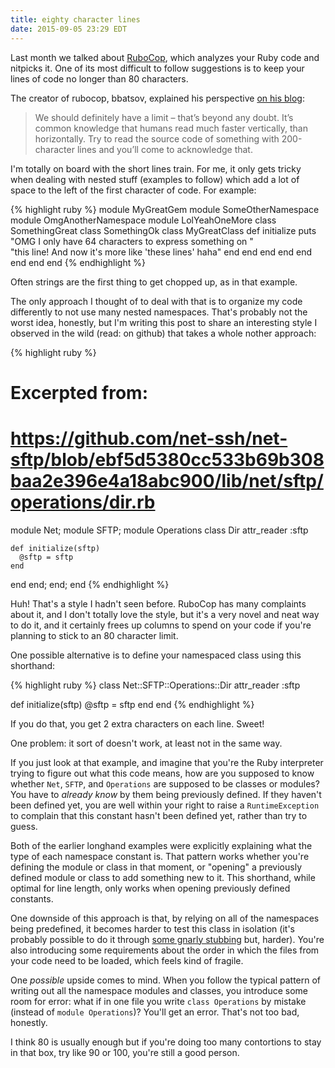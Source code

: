 ```yaml
---
title: eighty character lines
date: 2015-09-05 23:29 EDT
---
```


Last month we talked about [RuboCop][cop], which analyzes your Ruby code and
nitpicks it. One of its most difficult to follow suggestions is to keep your
lines of code no longer than 80 characters.

[cop]: {{site.baseurl}}2015/rubocop

The creator of rubocop, bbatsov, explained his perspective [on his
blog][batsov]:

[batsov]: http://batsov.com/articles/2013/06/26/the-elements-of-style-in-ruby-number-1-maximum-line-length/

> We should definitely have a limit – that’s beyond any doubt. It’s common
> knowledge that humans read much faster vertically, than horizontally. Try to
> read the source code of something with 200-character lines and you’ll come to
> acknowledge that.

I'm totally on board with the short lines train. For me, it only gets tricky
when dealing with nested stuff (examples to follow) which add a lot of space to
the left of the first character of code. For example:

{% highlight ruby %}
module MyGreatGem
  module SomeOtherNamespace
    module OmgAnotherNamespace
      module LolYeahOneMore
        class SomethingGreat
          class SomethingOk
            class MyGreatClass
              def initialize
                puts "OMG I only have 64 characters to express something on " \
                     "this line! And now it's more like 'these lines' haha"
              end
            end
          end
        end
      end
    end
  end
end
{% endhighlight %}

Often strings are the first thing to get chopped up, as in that example.

The only approach I thought of to deal with that is to organize my code
differently to not use many nested namespaces. That's probably not the worst
idea, honestly, but I'm writing this post to share an interesting style I
observed in the wild (read: on github) that takes a whole nother approach:

{% highlight ruby %}
# Excerpted from:
# https://github.com/net-ssh/net-sftp/blob/ebf5d5380cc533b69b308baa2e396e4a18abc900/lib/net/sftp/operations/dir.rb
module Net; module SFTP; module Operations
  class Dir
    attr_reader :sftp

    def initialize(sftp)
      @sftp = sftp
    end
  end
end; end; end
{% endhighlight %}

Huh! That's a style I hadn't seen before. RuboCop has many complaints about it,
and I don't totally love the style, but it's a very novel and neat way to do it,
and it certainly frees up columns to spend on your code if you're planning to
stick to an 80 character limit.

One possible alternative is to define your namespaced class using this
shorthand:

{% highlight ruby %}
class Net::SFTP::Operations::Dir
  attr_reader :sftp

  def initialize(sftp)
    @sftp = sftp
  end
end
{% endhighlight %}

If you do that, you get 2 extra characters on each line. Sweet!

One problem: it sort of doesn't work, at least not in the same way.

If you just look at that example, and imagine that you're the Ruby interpreter
trying to figure out what this code means, how are you supposed to know whether
`Net`, `SFTP`, and `Operations` are supposed to be classes or modules? You have
to *already know* by them being previously defined. If they haven't been defined
yet, you are well within your right to raise a `RuntimeException` to complain
that this constant hasn't been defined yet, rather than try to guess.

Both of the earlier longhand examples were explicitly explaining what the type
of each namespace constant is. That pattern works whether you're defining the
module or class in that moment, or "opening" a previously defined module or
class to add something new to it. This shorthand, while optimal for line length,
only works when opening previously defined constants.

One downside of this approach is that, by relying on all of the namespaces being
predefined, it becomes harder to test this class in isolation (it's probably
possible to do it through [some gnarly stubbing][stubbing] but, harder). You're
also introducing some requirements about the order in which the files from your
code need to be loaded, which feels kind of fragile.

[stubbing]: {{site.baseurl}}2015/stubbing-constants/

One *possible* upside comes to mind. When you follow the typical pattern of
writing out all the namespace modules and classes, you introduce some room for
error: what if in one file you write `class Operations` by mistake (instead of
`module Operations`)? You'll get an error. That's not too bad, honestly.

I think 80 is usually enough but if you're doing too many contortions to stay
in that box, try like 90 or 100, you're still a good person.
